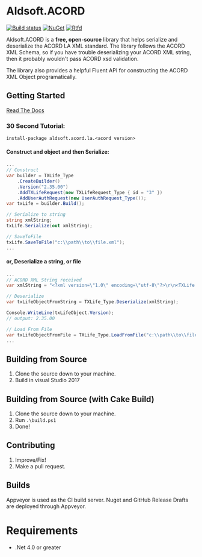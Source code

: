 Aldsoft.ACORD
=============

[![Build status](https://ci.appveyor.com/api/projects/status/virrchbiy7477800?svg=true)](https://ci.appveyor.com/project/maldworth/aldsoft-acord)
[![NuGet](https://img.shields.io/nuget/v/aldsoft.acord.la.2.24.01.svg)](https://www.nuget.org/packages?q=Tags%3A%22acord%22)
[![Rtfd](https://img.shields.io/badge/docs-latest-brightgreen.svg?style=flat)](http://aldsoftacord.readthedocs.io/en/latest/?badge=latest)

Aldsoft.ACORD is a **free, open-source** library that helps serialize and deserialize the ACORD LA XML standard. The library follows the ACORD XML Schema, so if you have trouble deserializing your ACORD XML string, then it probably wouldn't pass ACORD xsd validation.

The library also provides a helpful Fluent API for constructing the ACORD XML Object programatically.

## Getting Started

[Read The Docs](http://aldsoftacord.readthedocs.org/)

### 30 Second Tutorial:

`install-package aldsoft.acord.la.<acord version>`

#### Construct and object and then Serialize:

```csharp
...
// Construct
var builder = TXLife_Type
    .CreateBuilder()
    .Version("2.35.00")
    .AddTXLifeRequest(new TXLifeRequest_Type { id = "3" })
    .AddUserAuthRequest(new UserAuthRequest_Type());
var txLife = builder.Build();

// Serialize to string
string xmlString;
txLife.Serialize(out xmlString);

// SaveToFile
txLife.SaveToFile("c:\\path\\to\\file.xml");
...
```

#### or, Deserialize a string, or file

```csharp
...
// ACORD XML String received
var xmlString = "<?xml version=\"1.0\" encoding=\"utf-8\"?>\r\n<TXLife xmlns:xsi=\"http://www.w3.org/2001/XMLSchema-instance\" xmlns:xsd=\"http://www.w3.org/2001/XMLSchema\" Version=\"2.35.00\" xmlns=\"http://ACORD.org/Standards/Life/2\">\r\n  <UserAuthRequest />\r\n  <TXLifeRequest id=\"3\" />\r\n</TXLife>"

// Deserialize
var txLifeObjectFromString = TXLife_Type.Deserialize(xmlString);

Console.WriteLine(txLifeObject.Version);
// output: 2.35.00

// Load From File
var txLifeObjectFromFile = TXLife_Type.LoadFromFile("c:\\path\\to\\file.xml");
...
```

## Building from Source

 1. Clone the source down to your machine.
 1. Build in visual Studio 2017

## Building from Source (with Cake Build)

 1. Clone the source down to your machine.
 1. Run `.\build.ps1`
 1. Done!

## Contributing

 1. Improve/Fix!
 1. Make a pull request.

## Builds

Appveyor is used as the CI build server. Nuget and GitHub Release Drafts are deployed through Appveyor.

# Requirements
* .Net 4.0 or greater